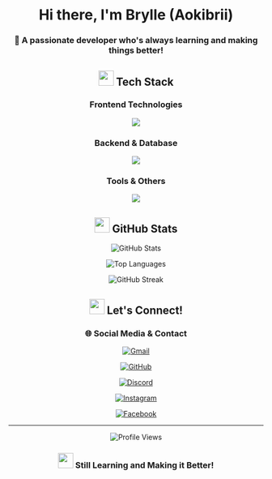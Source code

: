 <div align="center">

#  Hi there, I'm **Brylle** (Aokibrii) 

### 🚀 A passionate developer who's always learning and making things better!




## <img src="https://media2.giphy.com/media/QssGEmpkyEOhBCb7e1/giphy.gif?cid=ecf05e47a0n3gi1bfqntqmeb8ymcjz5z8m3w1oqtpldsx8yx&rid=giphy.gif" width="30"> Tech Stack

<div align="center">

###  **Frontend Technologies**
<p align="center">
  <img src="https://skillicons.dev/icons?i=react,html,css,js,vite" />
</p>

###  **Backend & Database**
<p align="center">
  <img src="https://skillicons.dev/icons?i=nodejs,php,python,express,mongodb,mysql" />
</p>

### **Tools & Others**
<p align="center">
  <img src="https://skillicons.dev/icons?i=git,discordjs,vscode" />
</p>

</div>




## <img src="https://media.giphy.com/media/iIqmM5tTjmpOB9mpbn/giphy.gif" width="30"> GitHub Stats

<div align="center">

![GitHub Stats](https://github-readme-stats.vercel.app/api?username=Aokibrii&show_icons=true&theme=tokyonight&hide_border=true&count_private=true&bg_color=0D1117&title_color=00D4FF&text_color=FFFFFF&icon_color=00D4FF)

![Top Languages](https://github-readme-stats.vercel.app/api/top-langs/?username=Aokibrii&layout=compact&theme=tokyonight&hide_border=true&bg_color=0D1117&title_color=00D4FF&text_color=FFFFFF)

![GitHub Streak](https://github-readme-streak-stats.herokuapp.com/?user=Aokibrii&theme=tokyonight&hide_border=true&background=0D1117&stroke=00D4FF&ring=00D4FF&fire=00D4FF&currStreakNum=00D4FF&sideNums=00D4FF&currStreakLabel=00D4FF&sideLabels=00D4FF&dates=FFFFFF)

</div>


## <img src="https://media.giphy.com/media/LnQjpWaON8nhr21vNW/giphy.gif" width="30"> Let's Connect!

<div align="center">

### 🌐 **Social Media & Contact**

[![Gmail](https://img.shields.io/badge/Gmail-bryanpalay119@gmail.com-D14836?style=for-the-badge&logo=gmail&logoColor=white)](mailto:bryanpalay119@gmail.com)

[![GitHub](https://img.shields.io/badge/GitHub-Aokibrii-181717?style=for-the-badge&logo=github&logoColor=white)](https://github.com/Aokibrii)

[![Discord](https://img.shields.io/badge/Discord-Server-5865F2?style=for-the-badge&logo=discord&logoColor=white)](https://discord.gg/YjJFt7dUWJ)

[![Instagram](https://img.shields.io/badge/Instagram-Aokinyccc-E4405F?style=for-the-badge&logo=instagram&logoColor=white)](https://instagram.com/aokinyccc)

[![Facebook](https://img.shields.io/badge/Facebook-Bryan%20Palay-1877F2?style=for-the-badge&logo=facebook&logoColor=white)](https://facebook.com/bryan.palay)

</div>






---

<div align="center">

![Profile Views](https://komarev.com/ghpvc/?username=Aokibrii&color=00D4FF&style=for-the-badge&label=Profile+Views)



</div>


<div align="center">

### <img src="https://media.giphy.com/media/WUlplcMpOCEmTGBtBW/giphy.gif" width="30"> **Still Learning and Making it Better!** 

</div>
